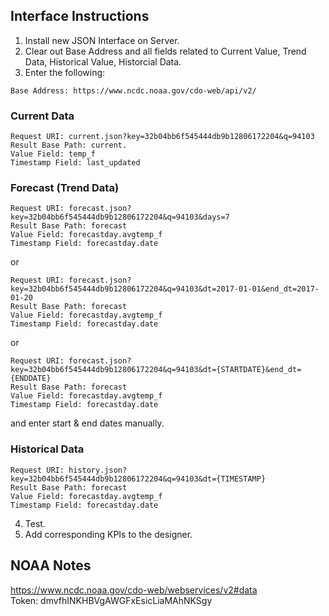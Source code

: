 ## Interface Instructions

1. Install new JSON Interface on Server.</br>
2. Clear out Base Address and all fields related to Current Value, Trend Data, Historical Value, Historcial Data.</br>
3. Enter the following:</br>
```
Base Address: https://www.ncdc.noaa.gov/cdo-web/api/v2/
```

### Current Data
```
Request URI: current.json?key=32b04bb6f545444db9b12806172204&q=94103
Result Base Path: current.
Value Field: temp_f
Timestamp Field: last_updated
```

### Forecast (Trend Data)
```
Request URI: forecast.json?key=32b04bb6f545444db9b12806172204&q=94103&days=7
Result Base Path: forecast
Value Field: forecastday.avgtemp_f
Timestamp Field: forecastday.date
```
or
```
Request URI: forecast.json?key=32b04bb6f545444db9b12806172204&q=94103&dt=2017-01-01&end_dt=2017-01-20
Result Base Path: forecast
Value Field: forecastday.avgtemp_f
Timestamp Field: forecastday.date
```
or
```
Request URI: forecast.json?key=32b04bb6f545444db9b12806172204&q=94103&dt={STARTDATE}&end_dt={ENDDATE}
Result Base Path: forecast
Value Field: forecastday.avgtemp_f
Timestamp Field: forecastday.date
```
and enter start & end dates manually.
### Historical Data
```
Request URI: history.json?key=32b04bb6f545444db9b12806172204&q=94103&dt={TIMESTAMP}
Result Base Path: forecast
Value Field: forecastday.avgtemp_f
Timestamp Field: forecastday.date
```

4. Test.
5. Add corresponding KPIs to the designer.


## NOAA Notes
https://www.ncdc.noaa.gov/cdo-web/webservices/v2#data
</br>Token:	dmvfhINKHBVgAWGFxEsicLiaMAhNKSgy
